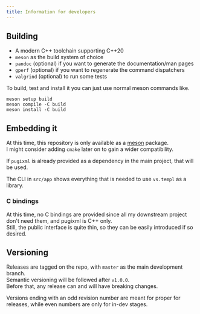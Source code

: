 ```yaml
---
title: Information for developers
---
```


## Building

- A modern C++ toolchain supporting C++20
- `meson` as the build system of choice
- `pandoc` (optional) if you want to generate the documentation/man pages
- `gperf` (optional) if you want to regenerate the command dispatchers
- `valgrind` (optional) to run some tests

To build, test and install it you can just use normal meson commands like.

```
meson setup build
meson compile -C build
meson install -C build
```

## Embedding it

At this time, this repository is only available as a [meson](https://mesonbuild.com/) package.  
I might consider adding `cmake` later on to gain a wider compatibility.

If `pugixml` is already provided as a dependency in the main project, that will be used.

The CLI in `src/app` shows everything that is needed to use `vs.templ` as a library.

### C bindings

At this time, no C bindings are provided since all my downstream project don't need them, and pugixml is C++ only.  
Still, the public interface is quite thin, so they can be easily introduced if so desired.

## Versioning

Releases are tagged on the repo, with `master` as the main development branch.  
Semantic versioning will be followed after `v1.0.0`.  
Before that, any release can and will have breaking changes.

Versions ending with an odd revision number are meant for proper for releases, while even numbers are only for in-dev stages.
